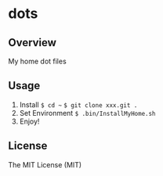 dots
===========


Overview
---------

My home dot files


Usage
---------

1. Install
`$ cd ~`
`$ git clone xxx.git .`
3. Set Environment
`$ .bin/InstallMyHome.sh`
4. Enjoy!

License
---------

The MIT License (MIT)

